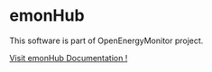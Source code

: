 emonHub
==========

This software is part of OpenEnergyMonitor project.

[Visit emonHub Documentation !](https://github.com/emonhub/emonhub-docs)
